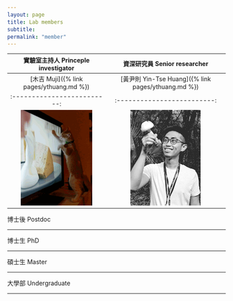 ```yaml
---
layout: page
title: Lab members
subtitle:
permalink: "member"
---
```

實驗室主持人 Princeple investigator |  資深研究員 Senior researcher
:-------------------------:|:-------------------------:
[木吉 Muji]({% link pages/ythuang.md %}) | [黃尹則 Yin-Tse Huang]({% link pages/ythuang.md %})
:-------------------------:|:-------------------------:
![](assets/img/people/Muji_TV_crop.gif) | ![](assets/img/people/MeintheField_220px.png)



博士後 Postdoc
_________


博士生 PhD
_________


碩士生 Master
_________


大學部 Undergraduate
_________
